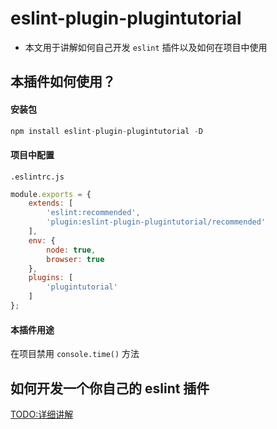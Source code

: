 # eslint-plugin-plugintutorial

- 本文用于讲解如何自己开发 `eslint` 插件以及如何在项目中使用

## 本插件如何使用？

#### 安装包
```js
npm install eslint-plugin-plugintutorial -D
```

#### 项目中配置
`.eslintrc.js`
```js
module.exports = {
    extends: [
        'eslint:recommended',
        'plugin:eslint-plugin-plugintutorial/recommended'
    ],
    env: {
        node: true,
        browser: true
    },
    plugins: [
        'plugintutorial'
    ]
};
```

#### 本插件用途
在项目禁用 `console.time()` 方法


## 如何开发一个你自己的 eslint 插件

[TODO:详细讲解]()